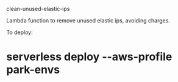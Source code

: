 clean-unused-elastic-ips

Lambda function to remove unused elastic ips, avoiding charges.


To deploy:
# serverless deploy --aws-profile park-envs